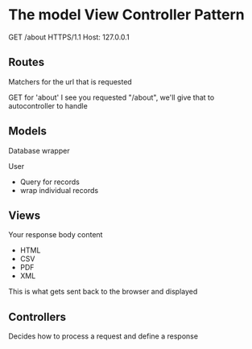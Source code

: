 # The model View Controller Pattern

GET /about HTTPS/1.1
Host: 127.0.0.1

## Routes
Matchers for the url that is requested

GET for 'about'
I see you requested "/about", we'll give that to autocontroller to handle

## Models
Database wrapper

User
* Query for records
* wrap individual records

## Views 
Your response body content
* HTML
* CSV
* PDF
* XML

This is what gets sent back to the browser and displayed

## Controllers

Decides how to process a request and define a response
